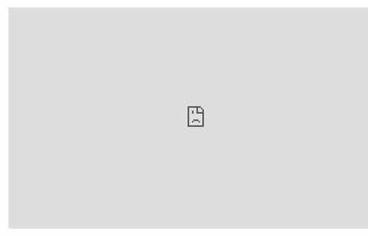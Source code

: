 <iframe style="border: 1px solid rgba(0, 0, 0, 0.1);" width="800" height="450" src="https://embed.figma.com/board/TXjOt3XrT4bLscEubXe3R7/kjk?node-id=0-1&embed-host=share" allowfullscreen></iframe>
